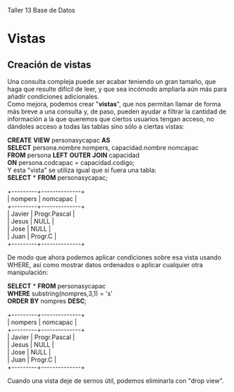 Taller 13											Base de Datos

# **Vistas**

## **Creación de vistas**

Una consulta compleja puede ser acabar teniendo un gran tamaño, que haga que resulte difícil de leer, y que sea incómodo ampliarla aún más para añadir condiciones adicionales.  
Como mejora, podemos crear "**vistas**", que nos permitan llamar de forma más breve a una consulta y, de paso, pueden ayudar a filtrar la cantidad de información a la que queremos que ciertos usuarios tengan acceso, no dándoles acceso a todas las tablas sino sólo a ciertas vistas:

**CREATE** **VIEW** personasycapac **AS**  
**SELECT** persona.nombre nompers, capacidad.nombre nomcapac  
**FROM** persona **LEFT** **OUTER** **JOIN** capacidad  
**ON** persona.codcapac \= capacidad.codigo;  
Y esta "vista" se utiliza igual que si fuera una tabla:  
**SELECT** \* **FROM** personasycapac;

\+---------+--------------+  
| nompers | nomcapac     |  
\+---------+--------------+  
| Javier  | Progr.Pascal |  
| Jesus   | NULL         |  
| Jose    | NULL         |  
| Juan    | Progr.C      |  
\+---------+--------------+

De modo que ahora podemos aplicar condiciones sobre esa vista usando WHERE, así como mostrar datos ordenados o aplicar cualquier otra manipulación:

**SELECT** \* **FROM** personasycapac  
**WHERE** substring(nompres,3,1) \= 's'  
**ORDER** **BY** nompres **DESC**;

\+---------+--------------+  
| nompers | nomcapac     |  
\+---------+--------------+  
| Javier  | Progr.Pascal |  
| Jesus   | NULL         |  
| Jose    | NULL         |  
| Juan    | Progr.C      |  
\+---------+--------------+

Cuando una vista deje de sernos útil, podemos eliminarla con "drop view".

